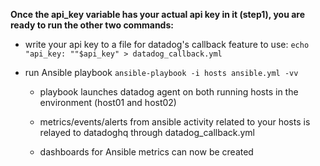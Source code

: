 
**Once the api_key variable has your actual api key in it (step1), you are ready to run the other two commands:**

  * write your api key to a file for datadog's callback feature to use:
`echo "api_key: ""$api_key" > datadog_callback.yml`

  * run Ansible playbook
`ansible-playbook -i hosts ansible.yml -vv`

    * playbook launches datadog agent on both running hosts in the environment (host01 and host02)

    * metrics/events/alerts from ansible activity related to your hosts is relayed to datadoghq through datadog_callback.yml

    * dashboards for Ansible metrics can now be created
